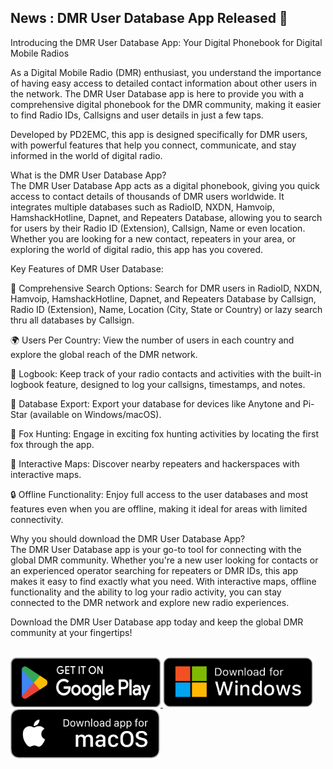 ## News : DMR User Database App Released 👋

Introducing the DMR User Database App: Your Digital Phonebook for Digital Mobile Radios

As a Digital Mobile Radio (DMR) enthusiast, you understand the importance of having easy access to detailed contact information about other users in the network. The DMR User Database app is here to provide you with a comprehensive digital phonebook for the DMR community, making it easier to find Radio IDs, Callsigns and user details in just a few taps.

Developed by PD2EMC, this app is designed specifically for DMR users, with powerful features that help you connect, communicate, and stay informed in the world of digital radio.

What is the DMR User Database App?<br>
The DMR User Database App acts as a digital phonebook, giving you quick access to contact details of thousands of DMR users worldwide. It integrates multiple databases such as  RadioID, NXDN, Hamvoip, HamshackHotline, Dapnet, and Repeaters Database, allowing you to search for users by their Radio ID (Extension), Callsign, Name or even location. Whether you are looking for a new contact, repeaters in your area, or exploring the world of digital radio, this app has you covered.

Key Features of DMR User Database:

🔹 Comprehensive Search Options: Search for DMR users in RadioID, NXDN, Hamvoip, HamshackHotline, Dapnet, and Repeaters Database by Callsign, Radio ID (Extension), Name, Location (City, State or Country) or lazy search thru all databases by Callsign.

🌍 Users Per Country: View the number of users in each country and explore the global reach of the DMR network.

📓 Logbook: Keep track of your radio contacts and activities with the built-in logbook feature, designed to log your callsigns, timestamps, and notes.

🔹 Database Export: Export your database for devices like Anytone and Pi-Star (available on Windows/macOS).

🦊 Fox Hunting: Engage in exciting fox hunting activities by locating the first fox through the app.

📍 Interactive Maps: Discover nearby repeaters and hackerspaces with interactive maps.

🔒 Offline Functionality: Enjoy full access to the user databases and most features even when you are offline, making it ideal for areas with limited connectivity.

Why you should download the DMR User Database App?<br>
The DMR User Database app is your go-to tool for connecting with the global DMR community. Whether you're a new user looking for contacts or an experienced operator searching for repeaters or DMR IDs, this app makes it easy to find exactly what you need. With interactive maps, offline functionality and the ability to log your radio activity, you can stay connected to the DMR network and explore new radio experiences.

Download the DMR User Database app today and keep the global DMR community at your fingertips!

<br>
<a href="https://play.google.com/store/apps/developer?id=PD2EMC" target="_blank"> <!--- https://play.google.com/store/apps/details?id=com.einstein.dmr_database_app"> -->
  <img src="https://raw.githubusercontent.com/DMR-Database/dmr-database-appdata/refs/heads/main/dl-googleplay.png" 
       alt="Download Android version from Google Play" 
       title="Download Android version from Google Play" 
       style="width:240px;height:80px;">
</a>
<a href="https://drive.google.com/file/d/1phdBYsV0bFWFn_FGd5cigQKR5XkQFmrK/view?usp=drive_link" target="_blank">
  <img src="https://raw.githubusercontent.com/DMR-Database/dmr-database-appdata/refs/heads/main/dl-windows.png" 
       alt="Download Windows version from Google Drive" 
       title="Download Windows version from Google Drive" 
       style="width:240px;height:80px;">
</a>
<a href="https://drive.google.com/file/d/1cdYUKairqGOvbiEDEWqJF8Z5-yMmZwFb/view?usp=drive_link" target="_blank">
  <img src="https://raw.githubusercontent.com/DMR-Database/dmr-database-appdata/refs/heads/main/dl-macos.png" 
       alt="Download macOS version from Google Drive" 
       title="Download macOS version from Google Drive" 
       style="width:240px;height:80px;">
</a>


<!--

Release Text
-----english-----
HoHoHo

Here it is at last :)

Introducing the DMR User Database App: Your Digital Phonebook for Digital Mobile Radios

As a Digital Mobile Radio (DMR) enthusiast, you understand the importance of having easy access to detailed contact information about other users in the network. The DMR User Database app is here to provide you with a comprehensive digital phonebook for the DMR community, making it easier to find Radio IDs, Callsigns, and user details in just a few taps.

Developed by PD2EMC, this app is designed specifically for DMR users, with powerful features that help you connect, communicate, and stay informed in the world of digital radio.

What is the DMR User Database App?
The DMR User Database App acts as a digital phonebook, giving you quick access to contact details of thousands of DMR users worldwide. It integrates multiple databases such as RadioID, Hamvoip, DAPNET, NXDN, and Repeaters, allowing you to search for users by their Radio ID, Callsign, Name, or even location. Whether you are looking for a new contact, repeaters in your area, or exploring the world of digital radio, this app has you covered.

Key Features of DMR User Database:
🔹 Comprehensive Search Options: Search for DMR users in RadioID, Hamvoip, DAPNET, NXDN, and Repeaters by Callsign, Radio ID, Name, Location (City, State, or Country), or perform a lazy search across all databases by Callsign.

🌍 Users Per Country: View the number of users in each country and explore the global reach of the DMR network.

📓 Logbook: Keep track of your radio contacts and activities with the built-in logbook feature, designed to log your Callsigns, timestamps, and notes.

🔹 Database Export: Export your database for devices like Anytone and Pi-Star (available on Windows/macOS).

🦊 Fox Hunting: Engage in exciting fox hunting activities by locating the first fox through the app.

📍 Interactive Maps: Discover nearby repeaters and hackerspaces with interactive maps.

🔒 Offline Functionality: Enjoy full access to the user databases and most features even when you are offline, making it ideal for areas with limited connectivity.

Why You Should Download the DMR User Database App
The DMR User Database app is your go-to tool for connecting with the global DMR community. Whether you're a new user looking for contacts or an experienced operator searching for repeaters or DMR IDs, this app makes it easy to find exactly what you need. With interactive maps, offline functionality, and the ability to log your radio activity, you can stay connected to the DMR network and explore new radio experiences.

Download the DMR User Database app today and keep the global DMR community at your fingertips!

Download Android version via Google Play: https://play.google.com/store/apps/developer?id=PD2EMC
Download Windows version via Google Drive: https://drive.google.com/file/d/1phdBYsV0bFWFn_FGd5cigQKR5XkQFmrK/view?usp=drive_link
Download macOS version via Google Drive: https://drive.google.com/file/d/1cdYUKairqGOvbiEDEWqJF8Z5-yMmZwFb/view?usp=drive_link

---dutch---
HoHoHo

Hier is hij dan eindelijk :)

Introductie van de DMR User Database App: Je digitale telefoonboek voor Digital Mobile Radios

Als liefhebber van Digital Mobile Radio (DMR) weet je hoe belangrijk het is om eenvoudig toegang te hebben tot gedetailleerde contactinformatie over andere gebruikers in het netwerk. De DMR User Database-app biedt je een uitgebreid digitaal telefoonboek voor de DMR-community, waarmee je in slechts een paar tikken Radio-ID’s, roepnamen en gebruikersdetails kunt vinden.

Ontwikkeld door PD2EMC, is deze app speciaal ontworpen voor DMR-gebruikers, met krachtige functies die je helpen om te verbinden, communiceren en op de hoogte te blijven in de wereld van digitale radio.

Wat is de DMR User Database App?
De DMR User Database App fungeert als een digitaal telefoonboek en geeft je snel toegang tot de contactgegevens van duizenden DMR-gebruikers wereldwijd. Het integreert meerdere databases zoals RadioID, Hamvoip, DAPNET, NXDN en Repeaters, waardoor je gebruikers kunt zoeken op hun Radio-ID, roepnaam, naam of zelfs locatie. Of je nu op zoek bent naar een nieuw contact, repeaters in jouw omgeving of de wereld van digitale radio wilt verkennen, deze app biedt uitkomst.

Belangrijkste functies van de DMR User Database:
🔹 Uitgebreide zoekopties: Zoek naar DMR-gebruikers in databases zoals RadioID, Hamvoip, DAPNET, NXDN en Repeaters op basis van roepnaam, Radio-ID, naam, locatie (stad, staat of land) of gebruik een snelle zoekactie door alle databases via een roepnaam.

🌍 Gebruikers per land: Bekijk het aantal gebruikers in elk land en ontdek het wereldwijde bereik van het DMR-netwerk.

📓 Logboek: Houd je radio-contacten en activiteiten bij met de ingebouwde logboekfunctie, waarmee je roepnamen, tijdstempels en notities kunt vastleggen.

🔹 Database exporteren: Exporteer je database voor apparaten zoals Anytone en Pi-Star (beschikbaar op Windows/macOS).

🦊 Vossejacht: Doe mee aan spannende vossejachten door de eerste vos via de app te vinden.

📍 Interactieve kaarten: Ontdek nabijgelegen repeaters en hackerspaces met interactieve kaarten.

🔒 Offline functionaliteit: Geniet van volledige toegang tot de gebruikersdatabases en de meeste functies, zelfs wanneer je offline bent – ideaal voor gebieden met beperkte connectiviteit.

Waarom zou je de DMR User Database App downloaden?
De DMR User Database-app is jouw onmisbare tool om verbinding te maken met de wereldwijde DMR-community. Of je nu een nieuwe gebruiker bent die op zoek is naar contacten of een ervaren operator die repeaters of DMR-ID’s zoekt, deze app maakt het eenvoudig om precies te vinden wat je nodig hebt. Met interactieve kaarten, offline functionaliteit en de mogelijkheid om je radio-activiteit te loggen, blijf je verbonden met het DMR-netwerk en ontdek je nieuwe radio-ervaringen.

Download vandaag nog de DMR User Database App en houd de wereldwijde DMR-community binnen handbereik!

Download Android-versie via Google Play: https://play.google.com/store/apps/developer?id=PD2EMC
Download Windows-versie via Google Drive: https://drive.google.com/file/d/1phdBYsV0bFWFn_FGd5cigQKR5XkQFmrK/view?usp=drive_link
Download macOS-versie via Google Drive: https://drive.google.com/file/d/1cdYUKairqGOvbiEDEWqJF8Z5-yMmZwFb/view?usp=drive_link

-- german --
HoHoHo

Da ist es endlich :)

Einführung der DMR User Database App: Ihr digitales Telefonbuch für Digital Mobile Radios

Als Digital Mobile Radio (DMR)-Enthusiast wissen Sie, wie wichtig es ist, einfachen Zugang zu detaillierten Kontaktinformationen anderer Nutzer im Netzwerk zu haben. Die DMR User Database App bietet Ihnen ein umfassendes digitales Telefonbuch für die DMR-Community, sodass Sie Radio-IDs, Rufzeichen und Benutzerinformationen mit nur wenigen Klicks finden können.

Entwickelt von PD2EMC, ist diese App speziell für DMR-Nutzer konzipiert und bietet leistungsstarke Funktionen, die Ihnen helfen, sich zu vernetzen, zu kommunizieren und auf dem Laufenden zu bleiben in der Welt des digitalen Radios.

Was ist die DMR User Database App?
Die DMR User Database App fungiert als digitales Telefonbuch und bietet Ihnen schnellen Zugriff auf die Kontaktdaten von Tausenden von DMR-Nutzern weltweit. Sie integriert mehrere Datenbanken wie RadioID, Hamvoip, DAPNET, NXDN und Repeaters, sodass Sie nach Nutzern anhand ihrer Radio-ID, ihres Rufzeichens, ihres Namens oder sogar ihres Standorts suchen können. Egal, ob Sie einen neuen Kontakt suchen, Repeater in Ihrer Nähe finden oder die Welt des digitalen Radios erkunden möchten, diese App bietet alles, was Sie brauchen.

Hauptfunktionen der DMR User Database:
🔹 Umfassende Suchoptionen: Suchen Sie nach DMR-Nutzern in RadioID, Hamvoip, DAPNET, NXDN und Repeaters anhand von Rufzeichen, Radio-ID, Name, Standort (Stadt, Bundesland oder Land) oder führen Sie eine Lazy-Suche durch alle Datenbanken nach Rufzeichen durch.

🌍 Nutzer pro Land: Sehen Sie die Anzahl der Nutzer in jedem Land und erkunden Sie die globale Reichweite des DMR-Netzwerks.

📓 Logbuch: Verfolgen Sie Ihre Funkkontakte und Aktivitäten mit der integrierten Logbuchfunktion, die darauf ausgelegt ist, Ihre Rufzeichen, Zeitstempel und Notizen zu speichern.

🔹 Datenbankexport: Exportieren Sie Ihre Datenbank für Geräte wie Anytone und Pi-Star (verfügbar für Windows/macOS).

🦊 Fuchsjagd: Nehmen Sie an spannenden Fuchsjagd-Aktivitäten teil, indem Sie den ersten Fuchs über die App lokalisieren.

📍 Interaktive Karten: Entdecken Sie nahegelegene Repeater und Hackerspaces mit interaktiven Karten.

🔒 Offline-Funktionalität: Genießen Sie vollen Zugriff auf die Benutzerdatenbanken und die meisten Funktionen, selbst wenn Sie offline sind – ideal für Gebiete mit eingeschränkter Konnektivität.

Warum Sie die DMR User Database App herunterladen sollten
Die DMR User Database App ist Ihr unverzichtbares Tool, um sich mit der globalen DMR-Community zu verbinden. Egal, ob Sie ein neuer Nutzer sind, der Kontakte sucht, oder ein erfahrener Betreiber, der nach Repeatern oder DMR-IDs sucht – diese App macht es einfach, genau das zu finden, was Sie brauchen. Mit interaktiven Karten, Offline-Funktionalität und der Möglichkeit, Ihre Funkaktivitäten zu protokollieren, bleiben Sie mit dem DMR-Netzwerk verbunden und können neue Funkerfahrungen machen.

Laden Sie die DMR User Database App noch heute herunter und haben Sie die globale DMR-Community jederzeit zur Hand!

Android-Version über Google Play herunterladen: https://play.google.com/store/apps/developer?id=PD2EMC
Windows-Version über Google Drive herunterladen: https://drive.google.com/file/d/1phdBYsV0bFWFn_FGd5cigQKR5XkQFmrK/view?usp=drive_link
macOS-Version über Google Drive herunterladen: https://drive.google.com/file/d/1cdYUKairqGOvbiEDEWqJF8Z5-yMmZwFb/view?usp=drive_link

-->
